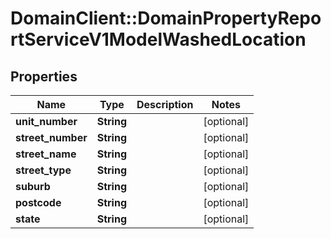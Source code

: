 # DomainClient::DomainPropertyReportServiceV1ModelWashedLocation

## Properties
Name | Type | Description | Notes
------------ | ------------- | ------------- | -------------
**unit_number** | **String** |  | [optional] 
**street_number** | **String** |  | [optional] 
**street_name** | **String** |  | [optional] 
**street_type** | **String** |  | [optional] 
**suburb** | **String** |  | [optional] 
**postcode** | **String** |  | [optional] 
**state** | **String** |  | [optional] 


